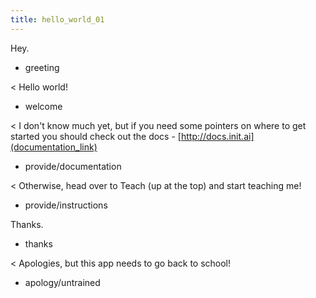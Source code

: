 ```yaml
---
title: hello_world_01
---
```


Hey.
* greeting

< Hello world!
* welcome

< I don't know much yet, but if you need some pointers on where to get started you should check out the docs -
[http://docs.init.ai](documentation_link)
* provide/documentation

< Otherwise, head over to Teach (up at the top) and start teaching me!
* provide/instructions

Thanks.
* thanks

< Apologies, but this app needs to go back to school!
* apology/untrained
